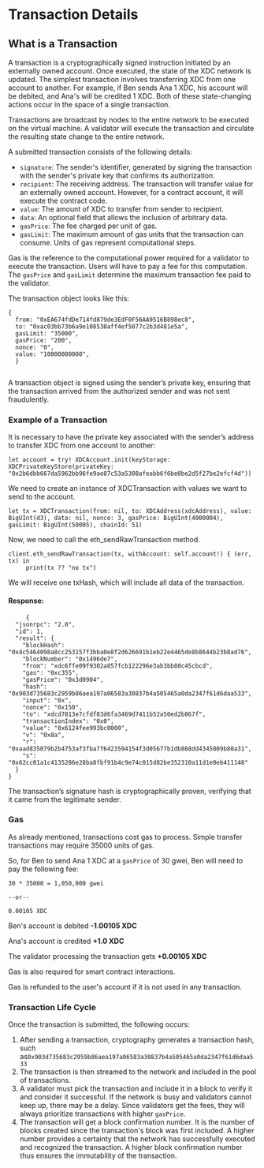 # Transaction Details

## What is a Transaction

A transaction is a cryptographically signed instruction initiated by an externally owned account. Once executed, the state of the XDC network is updated. The simplest transaction involves transferring XDC from one account to another. For example, if Ben sends Ana 1 XDC, his account will be debited, and Ana's will be credited 1 XDC. Both of these state-changing actions occur in the space of a single transaction.

Transactions are broadcast by nodes to the entire network to be executed on the virtual machine. A validator will execute the transaction and circulate the resulting state change to the entire network.

A submitted transaction consists of the following details:

* `signature`: The sender's identifier, generated by signing the transaction with the sender's private key that confirms its authorization.
* `recipient`: The receiving address. The transaction will transfer value for an externally owned account. However, for a contract account, it will execute the contract code.
* `value`: The amount of XDC to transfer from sender to recipient.
* `data`: An optional field that allows the inclusion of arbitrary data.
* `gasPrice`: The fee charged per unit of gas.
* `gasLimit`: The maximum amount of gas units that the transaction can consume. Units of gas represent computational steps.

Gas is the reference to the computational power required for a validator to execute the transaction. Users will have to pay a fee for this computation. The `gasPrice` and `gasLimit` determine the maximum transaction fee paid to the validator.

The transaction object looks like this:

```
{
  from: "0xEA674fdDe714fd879de3EdF0F56AA9516B898ec8",
  to: "0xac03bb73b6a9e108530aff4ef5077c2b3d481e5a",
  gasLimit: "35000",
  gasPrice: "200",
  nonce: "0",
  value: "10000000000",
  }
  
```

A transaction object is signed using the sender’s private key, ensuring that the transaction arrived from the authorized sender and was not sent fraudulently.

### **Example of a Transaction**

It is necessary to have the private key associated with the sender’s address to transfer XDC from one account to another:

```
let account = try! XDCAccount.init(keyStorage: XDCPrivateKeyStore(privateKey: "0x2b6dbb667da5962bb96fe9ae87c53a5308afeabb6f6be0be2d5f27be2efcf4d"))
```

We need to create an instance of XDCTransaction with values we want to send to the account.

```
let tx = XDCTransaction(from: nil, to: XDCAddress(xdcAddress), value: BigUInt(d3), data: nil, nonce: 3, gasPrice: BigUInt(4000004), gasLimit: BigUInt(50005), chainId: 51)
```

Now, we need to call the eth\_sendRawTransaction method.

```
client.eth_sendRawTransaction(tx, withAccount: self.account!) { (err, tx) in
     print(tx ?? "no tx")     

```

We will receive one txHash, which will include all data of the transaction.

#### Response:

```
     {
  "jsonrpc": "2.0",
  "id": 1,
  "result": {
    "blockHash": "0x4c5464098a8cc253157f3bba0e8f2d626691b1eb22e4465de8b8644b23b8ad76",
    "blockNumber": "0x1496de7",
    "from": "xdc6ffe09f9302a857fcb122296e3ab3bb80c45cbcd",
    "gas": "0xc355",
    "gasPrice": "0x3d0904",
    "hash": "0x903d735683c2959b86aea197a06583a30837b4a505465a0da2347f61d6daa533",
    "input": "0x",
    "nonce": "0x150",
    "to": "xdcd7813e7cfdf83d6fa3469d7411b52a50ed2b867f",
    "transactionIndex": "0x0",
    "value": "0x6124fee993bc0000",
    "v": "0x8a",
    "r": "0xaad835079b2b4753af3fba7f6423594154f3d05677b1db868dd4345009b80a31",
    "s": "0x62cc01a1c4135286e28ba8fbf91b4c9e74c015d82be352310a11d1e0eb411148"
  }
}
```

The transaction’s signature hash is cryptographically proven, verifying that it came from the legitimate sender.

### **Gas**

As already mentioned, transactions cost gas to process. Simple transfer transactions may require 35000 units of gas.

So, for Ben to send Ana 1 XDC at a `gasPrice` of 30 gwei, Ben will need to pay the following fee:

`30 * 35000 = 1,050,000 gwei`

`--or--`

`0.00105 XDC`

Ben's account is debited **-1.00105 XDC**

Ana's account is credited **+1.0 XDC**

The validator processing the transaction gets **+0.00105 XDC**

Gas is also required for smart contract interactions.

Gas is refunded to the user's account if it is not used in any transaction.

### Transaction Life Cycle

Once the transaction is submitted, the following occurs:

1. After sending a transaction, cryptography generates a transaction hash, such as`0x903d735683c2959b86aea197a06583a30837b4a505465a0da2347f61d6daa533`
2. The transaction is then streamed to the network and included in the pool of transactions.
3. A validator must pick the transaction and include it in a block to verify it and consider it successful. If the network is busy and validators cannot keep up, there may be a delay. Since validators get the fees, they will always prioritize transactions with higher `gasPrice`.
4. The transaction will get a block confirmation number. It is the number of blocks created since the transaction's block was first included. A higher number provides a certainty that the network has successfully executed and recognized the transaction. A higher block confirmation number thus ensures the immutability of the transaction.
